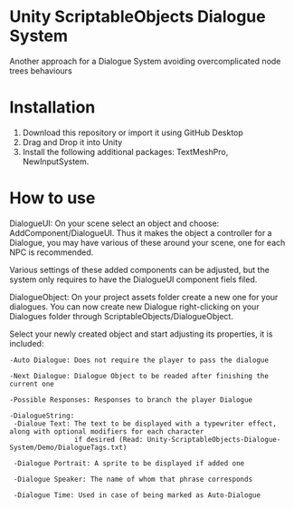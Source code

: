 # Unity ScriptableObjects Dialogue System
 Another approach for a Dialogue System avoiding overcomplicated node trees behaviours 

# Installation
1. Download this repository or import it using GitHub Desktop
2. Drag and Drop it into Unity
3. Install the following additional packages: TextMeshPro, NewInputSystem.

# How to use

DialogueUI:
   On your scene select an object and choose: AddComponent/DialogueUI.
   Thus it makes the object a controller for a Dialogue, you may have various of these around your scene, one for each NPC is recommended.
   
   Various settings of these added components can be adjusted, but the system only requires to have
   the DialogueUI component fiels filed.

DialogueObject:
   On your project assets folder create a new one for your dialogues.
   You can now create new Dialogue right-clicking on your Dialogues folder through ScriptableObjects/DialogueObject.
   
   Select your newly created object and start adjusting its properties, it is included:
   
    -Auto Dialogue: Does not require the player to pass the dialogue
    
    -Next Dialogue: Dialogue Object to be readed after finishing the current one
    
    -Possible Responses: Responses to branch the player Dialogue
    
    -DialogueString:
     -Dialoue Text: The text to be displayed with a typewriter effect, along with optional modifiers for each character 
                    if desired (Read: Unity-ScriptableObjects-Dialogue-System/Demo/DialogueTags.txt)
                    
     -Dialogue Portrait: A sprite to be displayed if added one
     
     -Dialogue Speaker: The name of whom that phrase corresponds
     
     -Dialogue Time: Used in case of being marked as Auto-Dialogue
